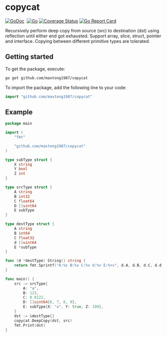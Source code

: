 # copycat
[![GoDoc](https://godoc.org/github.com/maxtong1987/copycat?status.svg)](https://pkg.go.dev/github.com/maxtong1987/copycat)
[![<CircleCI>](https://circleci.com/gh/maxtong1987/copycat.svg?style=svg)](https://app.circleci.com/pipelines/github/maxtong1987/copycat?branch=master)
[![Go](https://github.com/maxtong1987/copycat/workflows/Go/badge.svg)](https://github.com/maxtong1987/copycat/actions)
[![Coverage Status](https://coveralls.io/repos/github/maxtong1987/copycat/badge.svg?branch=master)](https://coveralls.io/github/maxtong1987/copycat?branch=master)
[![Go Report Card](https://goreportcard.com/badge/github.com/maxtong1987/copycat)](https://goreportcard.com/report/github.com/maxtong1987/copycat)

Recursively perform deep copy from source (src) to destination (dst) using reflection until either end got exhausted. Support array, slice, struct, pointer and interface. Copying between different primitive types are tolerated.

## Getting started

To get the package, execute:
```sh
go get github.com/maxtong1987/copycat
```

To import the package, add the following line to your code:
```go
import "github.com/maxtong1987/copycat"
```

## Example
```go
package main

import (
	"fmt"

	"github.com/maxtong1987/copycat"
)

type subType struct {
	X string
	Y bool
	Z int
}

type srcType struct {
	A string
	B int32
	C float64
	D []uint64
	E subType
}

type destType struct {
	A string
	B int64
	C float32
	d []uint64
	E *subType
}

func (d *destType) String() string {
	return fmt.Sprintf("A:%s B:%v C:%v d:%v E:%+v", d.A, d.B, d.C, d.d, *d.E)
}

func main() {
	src := srcType{
		A: "a",
		B: 123,
		C: 0.0122,
		D: []uint64{6, 7, 8, 9},
		E: subType{X: "x", Y: true, Z: 100},
	}
	dst := &destType{}
	copycat.DeepCopy(dst, src)
	fmt.Print(dst)
}
```
